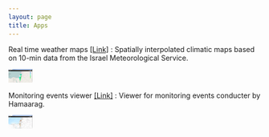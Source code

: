 ```yaml
---
layout: page
title: Apps
--- 
```


Real time weather maps <a href="https://michaeldorman.shinyapps.io/IMS_10min"> [Link]</a>
:   Spatially interpolated climatic maps based on 10-min data from the Israel Meteorological Service.

<a href="ims"><img src="/images/ims.png" width="48" ></a>

Monitoring events viewer <a href="https://hamaarag.shinyapps.io/viewer"> [Link]</a>
:   Viewer for monitoring events conducter by Hamaarag.

<a href="viewer"><img src="/images/viewer.png" width="48" ></a>
